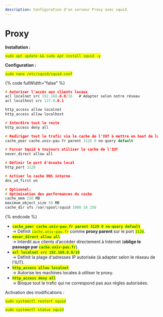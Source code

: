 ```yaml
---
description: Configuration d'un serveur Proxy avec squid.
---
```


# Proxy

**Installation :**&#x20;

<mark style="color:green;">`sudo apt update && sudo apt install squid -y`</mark>

**Configuration :**&#x20;

<mark style="color:green;">`sudo nano /etc/squid/squid.conf`</mark>

{% code fullWidth="false" %}
```c
# Autoriser l'accès aux clients locaux
acl localnet src 192.168.0.0/16   # Adapter selon notre réseau
acl localhost src 127.0.0.1

http_access allow localnet
http_access allow localhost

# Interdire tout le reste
http_access deny all

# Rediriger tout le trafic via le cache de l'IUT à mettre en haut de la page
cache_peer cache.univ-pau.fr parent 3128 0 no-query default

# Forcer Squid à toujours utiliser le cache de l'IUT
never_direct allow all

# Définir le port d'écoute local
http_port 3128

# Activer le cache DNS interne
dns_v4_first on

# Optionnel: 
# Optimisation des performances du cache
cache_mem 256 MB
maximum_object_size 50 MB
cache_dir ufs /var/spool/squid 1000 16 256

```
{% endcode %}

* <mark style="color:green;">**`cache_peer cache.univ-pau.fr parent 3128 0 no-query default`**</mark>\
  → Définit <mark style="color:green;">`cache.univ-pau.fr`</mark> comme **proxy parent** sur le port <mark style="color:green;">`3128`</mark>.
* <mark style="color:green;">**`never_direct allow all`**</mark>\
  → Interdit aux clients d’accéder directement à Internet (**oblige le passage par&#x20;**<mark style="color:green;">**`cache.univ-pau.fr`**</mark>).
* <mark style="color:green;">**`acl localnet src 192.168.0.0/16`**</mark>\
  → Définit la plage d'adresses IP autorisée (à adapter selon le réseau de l'IUT).
* <mark style="color:green;">**`http_access allow localnet`**</mark>\
  → Autorise les machines locales à utiliser le proxy.
* <mark style="color:green;">**`http_access deny all`**</mark>\
  → Bloque tout le trafic qui ne correspond pas aux règles autorisées.

Activation des modifications :&#x20;

<mark style="color:green;">`sudo systemctl restart squid`</mark>

<mark style="color:green;">`sudo systemctl status squid`</mark>
